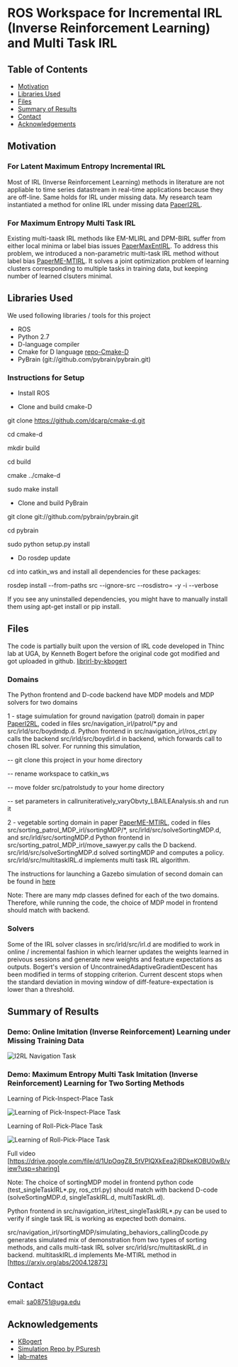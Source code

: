
# ROS Workspace for Incremental IRL (Inverse Reinforcement Learning) and Multi Task IRL

<!-- TABLE OF CONTENTS -->
## Table of Contents

* [Motivation](#about-the-project)
* [Libraries Used](#prerequisites)
* [Files](#files)
* [Summary of Results](#summary)
* [Contact](#contact)
* [Acknowledgements](#acknowledgements)

## Motivation 

### For Latent Maximum Entropy Incremental IRL

Most of IRL (Inverse Reinforcement Learning) methods in literature are not appliable to time series datastream in real-time applications because they are off-line. Same holds for IRL under missing data. My research team instantiated a method for online IRL under missing data  [PaperI2RL](http://www.ifaamas.org/Proceedings/aamas2019/pdfs/p1170.pdf).

### For Maximum Entropy Multi Task IRL

Existing multi-taask IRL methods like EM-MLIRL and DPM-BIRL suffer from either local minima or label bias issues [PaperMaxEntIRL](https://www.aaai.org/Papers/AAAI/2008/AAAI08-227.pdf). To address this problem, we introduced a non-parametric multi-task IRL method without label bias [PaperME-MTIRL](https://arxiv.org/abs/2004.12873). It solves a joint optimization problem of learning clusters corresponding to multiple tasks in training data, but keeping number of learned clsuters minimal.

## Libraries Used
We used following libraries / tools for this project

- ROS
- Python 2.7
- D-language compiler
- Cmake for D language [repo-Cmake-D](https://github.com/dcarp/cmake-d)
- PyBrain (git://github.com/pybrain/pybrain.git)

### Instructions for Setup
- Install ROS

- Clone and build cmake-D

git clone https://github.com/dcarp/cmake-d.git

cd cmake-d

mkdir build

cd build

cmake ../cmake-d

sudo make install

- Clone and build PyBrain

git clone git://github.com/pybrain/pybrain.git

cd pybrain

sudo python setup.py install

- Do rosdep update

cd into catkin_ws and install all dependencies for these packages:

rosdep install --from-paths src --ignore-src --rosdistro=<YOUR ROS DISTRO> -y -i --verbose

If you see any uninstalled dependencies, you might have to manually install them using apt-get install or pip install.


## Files

The code is partially built upon the version of IRL code developed in Thinc lab at UGA, by Kenneth Bogert before the original code got modified and got uploaded in github. [librirl-by-kbogert](https://github.com/kbogert/libirl)

### Domains 
The Python frontend and D-code backend have MDP models and MDP solvers for two domains

1 - stage suimulation for ground navigation (patrol) domain in paper [PaperI2RL](http://www.ifaamas.org/Proceedings/aamas2019/pdfs/p1170.pdf), coded in files src/navigation_irl/patrol/*.py and src/irld/src/boydmdp.d. Python frontend in src/navigation_irl/ros_ctrl.py calls the backend src/irld/src/boydirl.d in backend, which forwards call to chosen IRL solver.
For running this simulation, 

-- git clone this project in your home directory

-- rename workspace to catkin_ws

-- move folder src/patrolstudy to your home directory

-- set parameters in callruniteratively_varyObvty_LBAILEAnalysis.sh and run it

2 - vegetable sorting domain in paper [PaperME-MTIRL](https://arxiv.org/abs/2004.12873), coded in files src/sorting_patrol_MDP_irl/sortingMDP/*, src/irld/src/solveSortingMDP.d, and src/irld/src/sortingMDP.d 
Python frontend in src/sorting_patrol_MDP_irl/move_sawyer.py calls the D backend. src/irld/src/solveSortingMDP.d solved sortingMDP and computes a policy. src/irld/src/multitaskIRL.d implements multi task IRL algorithm.

The instructions for launching a Gazebo simulation of second domain can be found in [here](https://github.com/s-arora-1987/sawyer_irl_project)

 Note: There are many mdp classes defined for each of the two domains. Therefore, while running the code, the choice of MDP model in frontend should match with backend. 

### Solvers
Some of the IRL solver classes in src/irld/src/irl.d are modified to work in online / incremental fashion in which learner updates the weights learned in preivous sessions and generate new weights and feature expectations as outputs. Bogert's version of UncontrainedAdaptiveGradientDescent has been modified in terms of stopping criterion. Current descent stops when the standard deviation in moving window of diff-feature-expectation is lower than a threshold. 

## Summary of Results

### Demo: Online Imitation (Inverse Reinforcement) Learning under Missing Training Data

![I2RL Navigation Task](https://github.com/s-arora-1987/sawyer_i2rl_project_workspace/blob/master/navigation_task.gif)

### Demo: Maximum Entropy Multi Task Imitation (Inverse Reinforcement) Learning for Two Sorting Methods

Learning of Pick-Inspect-Place Task

![Learning of Pick-Inspect-Place Task](https://github.com/s-arora-1987/sawyer_i2rl_project_workspace/blob/master/sorting_task_1.gif)

Learning of Roll-Pick-Place Task

![Learning of Roll-Pick-Place Task](https://github.com/s-arora-1987/sawyer_i2rl_project_workspace/blob/master/sorting_task_2.gif)

Full video [https://drive.google.com/file/d/1UpOqgZ8_5tVPlQXkEea2jRDkeKOBU0wB/view?usp=sharing]

Note: The choice of sortingMDP model in frontend python code (test_singleTaskIRL*.py, ros_ctrl.py) should match with backend D-code (solveSortingMDP.d, singleTaskIRL.d, multiTaskIRL.d). 

Python frontend in src/navigation_irl/test_singleTaskIRL*.py can be used to verify if single task IRL is working as expected both domains. 

src/navigation_irl/sortingMDP/simulating_behaviors_callingDcode.py generates simulated mix of demonstration from two types of sorting methods, and calls multi-task IRL solver src/irld/src/multitaskIRL.d in backend. multitaskIRL.d implements Me-MTIRL method in  [https://arxiv.org/abs/2004.12873]

## Contact
email: sa08751@uga.edu

## Acknowledgements
- [KBogert](https://scholar.google.com/citations?user=HYCHbSUAAAAJ&hl=en)
- [Simulation Repo by PSuresh](https://github.com/prasuchit/sawyer_irl_project)
- [lab-mates](http://thinc.cs.uga.edu/#person) 
